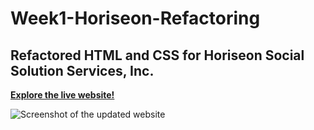 # Week1-Horiseon-Refactoring
## Refactored HTML and CSS for Horiseon Social Solution Services, Inc.

[**Explore the live website!**](https://jacksontallent.github.io/Week1-Horiseon-Refactoring/)

![Screenshot of the updated website](https://i.imgur.com/SAevBUR.jpeg)
